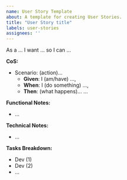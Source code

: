 ```yaml
---
name: User Story Template
about: A template for creating User Stories.
title: "User Story title"
labels: user-stories
assignees: ''
---
```


As a ... I want ... so I can ...

**CoS:**

- Scenario: (action)...
   - **Given**: I (am/have) ..., 
   - **When**: I (do something) ...,
   - **Then**: (what happens)...
...
  

**Functional Notes:**

- ...

**Technical Notes:**

- ...


**Tasks Breakdown:**

- Dev (1) 
- Dev (2)
- ...
